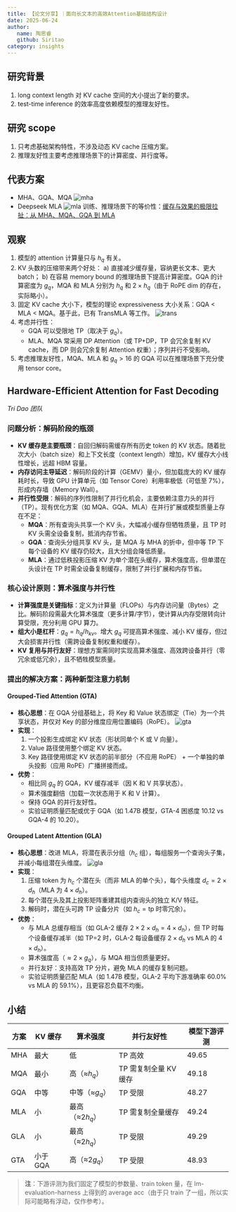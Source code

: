 ```yaml
---
title: 【论文分享】｜面向长文本的高效Attention基础结构设计
date: 2025-06-24
author:
   name: 陶思睿
   github: Siritao
category: insights
---
```


## 研究背景

1. long context length 对 KV cache 空间的大小提出了新的要求。
2. test-time inference 的效率高度依赖模型的推理友好性。

## 研究 scope

1. 只考虑基础架构特性，不涉及动态 KV cache 压缩方案。
2. 推理友好性主要考虑推理场景下的计算密度、并行度等。

## 代表方案

- MHA、GQA、MQA
  ![mha](../images/attention-sharing-sirui/mha.png)
- Deepseek MLA
  ![mla](../images/attention-sharing-sirui/mla.png)
  训练、推理场景下的等价性：[缓存与效果的极限拉扯：从 MHA、MQA、GQA 到 MLA](https://spaces.ac.cn/archives/10091)

## 观察

1. 模型的 attention 计算量只与 $h_q$ 有关。
2. KV 头数的压缩带来两个好处：
   a) 直接减少缓存量，容纳更长文本、更大 batch；
   b) 在容易 memory bound 的推理场景下提高计算密度。GQA 的计算密度为 $g_q$，MQA 和 MLA 分别为 $h_q$ 和 $2 \times h_q$（由于 RoPE dim 的存在，实际略小）。
3. 固定 KV cache 大小下，模型的理论 expressiveness 大小关系：GQA < MLA < MQA。基于此，已有 TransMLA 等工作。
   ![trans](../images/attention-sharing-sirui/trans.png)
4. 考虑并行性：
   - GQA 可以受限地 TP（取决于 $g_q$）。
   - MLA、MQA 常采用 DP Attention（或 TP+DP，TP 会冗余复制 KV cache，而 DP 则会冗余复制 Attention 权重）；序列并行不受影响。
5. 考虑推理友好性，MQA、MLA 和 $g_q > 16$ 的 GQA 可以在推理场景下充分使用 tensor core。

## Hardware-Efficient Attention for Fast Decoding

_Tri Dao 团队_

### 问题分析：解码阶段的瓶颈

- **KV 缓存是主要瓶颈**：自回归解码需缓存所有历史 token 的 KV 状态。随着批次大小（batch size）和上下文长度（context length）增加，KV 缓存大小线性增长，远超 HBM 容量。
- **内存访问主导延迟**：解码阶段的计算（GEMV）量小，但加载庞大的 KV 缓存耗时长，导致 GPU 计算单元（如 Tensor Core）利用率极低（可低至 7%），形成内存墙（Memory Wall）。
- **并行性受限**：解码的序列性限制了并行化机会，主要依赖注意力头的并行（TP）。现有优化方案（如 MQA、GQA、MLA）在并行扩展或模型质量上存在不足：
   - **MQA**：所有查询头共享一个 KV 头，大幅减小缓存但牺牲质量，且 TP 时 KV 头需全设备复制，抵消内存节省。
   - **GQA**：查询头分组共享 KV 头，是 MQA 与 MHA 的折中，但中等 TP 下每个设备的 KV 缓存仍较大，且大分组会降低质量。
   - **MLA**：通过低秩投影压缩 KV 为单个潜在头缓存，算术强度高，但单潜在头设计在 TP 时需全设备复制缓存，限制了并行扩展和内存节省。

### 核心设计原则：算术强度与并行性

- **计算强度是关键指标**：定义为计算量（FLOPs）与内存访问量（Bytes）之比。解码阶段需最大化算术强度（更多计算/字节），使计算从内存受限转向计算受限，充分利用 GPU 算力。
- **组大小是杠杆**：$g_q = h_q / h_{kv}$。增大 $g_q$ 可提高算术强度、减小 KV 缓存，但过大会损害并行性（需跨设备复制权重和缓存）。
- **KV 复用与并行友好**：理想方案需同时实现高算术强度、高效跨设备并行（零冗余或低冗余），且不牺牲模型质量。

### 提出的解决方案：两种新型注意力机制

#### Grouped-Tied Attention (GTA)

- **核心思想**：在 GQA 分组基础上，将 Key 和 Value 状态绑定（Tie）为一个共享状态，并仅对 Key 的部分维度应用位置编码（RoPE）。
  ![gta](../images/attention-sharing-sirui/gta.png)
- **实现**：
   1. 一个投影生成绑定 KV 状态（形状同单个 K 或 V 向量）。
   2. Value 路径使用整个绑定 KV 状态。
   3. Key 路径使用绑定 KV 状态的前半部分（不应用 RoPE） + 一个单独的单头投影（应用 RoPE）广播拼接而成。
- **优势**：
   - 相比同 $g_q$ 的 GQA，KV 缓存减半（因 K 和 V 共享状态）。
   - 算术强度翻倍（加载一次状态用于 K 和 V 计算）。
   - 保持 GQA 的并行友好性。
   - 实验证明质量匹配或优于 GQA（如 1.47B 模型，GTA-4 困惑度 10.12 vs GQA-4 的 10.20）。

#### Grouped Latent Attention (GLA)

- **核心思想**：改进 MLA，将潜在表示分组（$h_c$ 组），每组服务一个查询头子集，并减小每组潜在头维度。
  ![gla](../images/attention-sharing-sirui/gla.png)
- **实现**：
   1. 压缩 token 为 $h_c$ 个潜在头（而非 MLA 的单个头），每个头维度 $d_c = 2 \times d_h$（MLA 为 $4 \times d_h$）。
   2. 每个潜在头及其上投影矩阵重建其组内查询头的独立 K/V 特征。
   3. 解码时，潜在头可跨 TP 设备分片（如 $h_c = \text{tp}$ 时零冗余）。
- **优势**：
   - 与 MLA 总缓存相当（如 GLA-2 缓存 $2 \times 2 \times d_h = 4 \times d_h$），但 TP 时每个设备缓存减半（如 TP=2 时，GLA-2 每设备缓存 $2 \times d_h$ vs MLA 的 $4 \times d_h$）。
   - 算术强度高（$\approx 2 \times g_q$），与 MQA 相当但质量更好。
   - 并行友好：支持高效 TP 分片，避免 MLA 的缓存复制问题。
   - 实验证明质量匹配 MLA（如 1.47B 模型，GLA-2 平均下游准确率 60.0% vs MLA 的 59.1%），且更容忍负载不均衡。

## 小结

| 方案 | KV 缓存  | 算术强度        | 并行友好性            | 模型下游评测 |
| ---- | -------- | --------------- | --------------------- | ------------ |
| MHA  | 最大     | 低              | TP 高效               | 49.65        |
| MQA  | 最小     | 高（≈$h_q$）    | TP 需复制全量 KV 缓存 | 49.18        |
| GQA  | 中等     | 中等（≈$g_q$）  | TP 受限               | 48.27        |
| MLA  | 小       | 最高（≈$2h_q$） | TP 需复制全量缓存     | 49.24        |
| GLA  | 小       | 最高（≈$2h_q$） | TP 受限               | 49.29        |
| GTA  | 小于 GQA | 高（≈$2g_q$）   | TP 受限               | 48.93        |

> **注**：下游评测为我们固定了模型的参数量、train token 量，在 lm-evaluation-harness 上得到的 average acc（由于只 train 了一组，所以实际可能略有浮动，仅作参考）。

